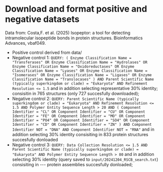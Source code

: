 # Download and format positive and negative datasets

Data from: Costa,F. et al. (2025) Isopeptor: a tool for detecting intramolecular isopeptide bonds in protein structures. Bioinformatics Advances, vbaf049.

- Positive control derived from data/
- Negative control 1: `QUERY: ( Enzyme Classification Name = "Transferases" OR Enzyme Classification Name = "Hydrolases" OR Enzyme Classification Name = "Oxidoreductases" OR Enzyme Classification Name = "Lyases" OR Enzyme Classification Name = "Isomerases" OR Enzyme Classification Name = "Ligases" OR Enzyme Classification Name = "Translocases" ) AND Parent Scientific Name (typically superkingdom or clade) = "Eukaryota" AND Refinement Resolution <= 1.5` and in addition selecting representative 30% identity; consisitin in 765 structures (only 727 succesfully downloaded);
- Negative control 2: `QUERY: Parent Scientific Name (typically superkingdom or clade) = "Eukaryota" AND Refinement Resolution <= 1.5 AND Polymer Entity Sequence Length > 20 AND ( Component Identifier = "CL" OR Component Identifier = "CU" OR Component Identifier = "FE" OR Component Identifier = "MO" OR Component Identifier = "PO4" OR Component Identifier = "SO4" OR Component Identifier = "CD" OR Component Identifier = "ZN" ) AND Component Identifier NOT = "DNA" AND Component Identifier NOT = "RNA"` and in addition selecting 30% identity consisiting in 833 protein structures succesfully donloaded
- Negative control 3: `QUERY: Data Collection Resolution <= 1.5 AND Parent Scientific Name (typically superkingdom or clade) = "Eukaryota" AND Polymer Entity Sequence Length > 80` and in addition selecting 30% identity (query saved to `input/20241204_RSCB_search.txt`) consisiting in --- protein assemblies succesfully donloaded;